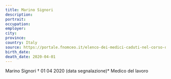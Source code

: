 ```yaml
---
title: Marino Signori
description: 
portrait: 
occupation: 
employer: 
city: 
province: 
country: Italy
source: https://portale.fnomceo.it/elenco-dei-medici-caduti-nel-corso-dellepidemia-di-covid-19/
birth_date: 
death_date: 2020-04-01
---
```


Marino Signori † 01 04 2020 (data segnalazione)*
Medico del lavoro